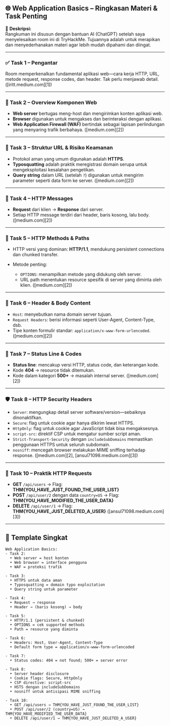 ## 🌐 Web Application Basics – Ringkasan Materi & Task Penting

📝 **Deskripsi:**  
Rangkuman ini disusun dengan bantuan AI (ChatGPT) setelah saya menyelesaikan room ini di TryHackMe. Tujuannya adalah untuk merapikan dan menyederhanakan materi agar lebih mudah dipahami dan diingat.

---

### ✅ Task 1 – Pengantar

Room memperkenalkan fundamental aplikasi web—cara kerja HTTP, URL, metode request, response codes, dan header. Tak perlu menjawab detail. ([iritt.medium.com][1])

---

### 🔧 Task 2 – Overview Komponen Web

* **Web server** bertugas meng-host dan mengirimkan konten aplikasi web.
* **Browser** digunakan untuk mengakses dan berinteraksi dengan aplikasi.
* **Web Application Firewall (WAF)** bertindak sebagai lapisan perlindungan yang menyaring trafik berbahaya. ([medium.com][2])

---

### 🔗 Task 3 – Struktur URL & Risiko Keamanan

* Protokol aman yang umum digunakan adalah **HTTPS**.
* **Typosquatting** adalah praktik meregistrasi domain serupa untuk mengeksploitasi kesalahan pengetikan.
* **Query string** dalam URL (setelah `?`) digunakan untuk mengirim parameter seperti data form ke server. ([medium.com][2])

---

### 📡 Task 4 – HTTP Messages

* **Request** dari klien → **Response** dari server.
* Setiap HTTP message terdiri dari header, baris kosong, lalu body. ([medium.com][2])

---

### 🧾 Task 5 – HTTP Methods & Paths

* HTTP versi yang dominan: **HTTP/1.1**, mendukung persistent connections dan chunked transfer.
* Metode penting:

  * `OPTIONS`: menampilkan metode yang didukung oleh server.
  * URL path menentukan resource spesifik di server yang diminta oleh klien. ([medium.com][2])

---

### 📩 Task 6 – Header & Body Content

* `Host`: menyebutkan nama domain server tujuan.
* `Request Headers`: berisi informasi seperti User-Agent, Content-Type, dsb.
* Tipe konten formulir standar: `application/x-www-form-urlencoded`. ([medium.com][2])

---

### 💬 Task 7 – Status Line & Codes

* **Status line**: mencakup versi HTTP, status code, dan keterangan kode.
* Kode **404** → resource tidak ditemukan.
* Kode dalam kategori **500+** → masalah internal server. ([medium.com][2])

---

### 🛡️ Task 8 – HTTP Security Headers

* `Server`: mengungkap detail server software/version—sebaiknya dinonaktifkan.
* `Secure`: flag untuk cookie agar hanya dikirim lewat HTTPS.
* `HttpOnly`: flag untuk cookie agar JavaScript tidak bisa mengaksesnya.
* `script‑src`: direktif CSP untuk mengatur sumber script aman.
* `Strict‑Transport‑Security` dengan `includeSubDomains` memastikan penggunaan HTTPS untuk seluruh subdomain.
* `nosniff`: mencegah browser melakukan MIME sniffing terhadap response. ([medium.com][2], [ansul71098.medium.com][3])

---

### 🧪 Task 10 – Praktik HTTP Requests

* **GET** `/api/users` → Flag: **THM{YOU\_HAVE\_JUST\_FOUND\_THE\_USER\_LIST}**
* **POST** `/api/user/2` dengan data `country=US` → Flag: **THM{YOU\_HAVE\_MODIFIED\_THE\_USER\_DATA}**
* **DELETE** `/api/user/1` → Flag: **THM{YOU\_HAVE\_JUST\_DELETED\_A\_USER}** ([ansul71098.medium.com][3])

---

## 📝 Template Singkat

```
Web Application Basics:
- Task 2:
  • Web server = host konten
  • Web browser = interface pengguna
  • WAF = proteksi trafik

- Task 3:
  • HTTPS untuk data aman
  • Typosquatting = domain typo exploitation
  • Query string untuk parameter

- Task 4:
  • Request → response
  • Header → (baris kosong) → body

- Task 5:
  • HTTP/1.1 (persistent & chunked)
  • OPTIONS = cek supported methods
  • Path = resource yang diminta

- Task 6:
  • Headers: Host, User-Agent, Content-Type
  • Default form type = application/x-www-form-urlencoded

- Task 7:
  • Status codes: 404 = not found; 500+ = server error

- Task 8:
  • Server header disclosure
  • Cookie flags: Secure, HttpOnly
  • CSP directive: script-src
  • HSTS dengan includeSubDomains
  • nosniff untuk antisipasi MIME sniffing

- Task 10:
  • GET /api/users → THM{YOU_HAVE_JUST_FOUND_THE_USER_LIST}
  • POST /api/user/2 (country=US) → THM{YOU_HAVE_MODIFIED_THE_USER_DATA}
  • DELETE /api/user/1 → THM{YOU_HAVE_JUST_DELETED_A_USER}
```
